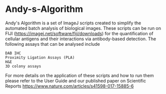 # Andy-s-Algorithm
Andy's Algorithm is a set of ImageJ scripts created to simplify the automated batch analysis of biological images.
These scripts can be run on FIJI (https://imagej.net/software/fiji/downloads) for the quantification of cellular antigens and their interactions via antibody-based detection. The following assays that can be analysed include

    DAB IHC
    Proximity Ligation Assays (PLA)
    H&E
    3D colony assays

For more details on the application of these scripts and how to run them please refer to the User Guide and our published paper on Scientific Reports https://www.nature.com/articles/s41598-017-15885-6
